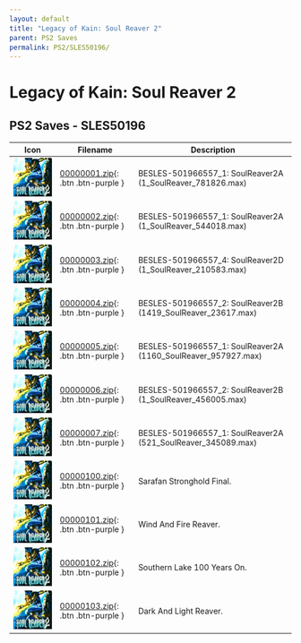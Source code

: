 ```yaml
---
layout: default
title: "Legacy of Kain: Soul Reaver 2"
parent: PS2 Saves
permalink: PS2/SLES50196/
---
```

# Legacy of Kain: Soul Reaver 2

## PS2 Saves - SLES50196

| Icon | Filename | Description |
|------|----------|-------------|
| ![Legacy of Kain: Soul Reaver 2](icon0.png) | [00000001.zip](00000001.zip){: .btn .btn-purple } | BESLES-501966557_1: SoulReaver2A (1_SoulReaver_781826.max) |
| ![Legacy of Kain: Soul Reaver 2](icon0.png) | [00000002.zip](00000002.zip){: .btn .btn-purple } | BESLES-501966557_1: SoulReaver2A (1_SoulReaver_544018.max) |
| ![Legacy of Kain: Soul Reaver 2](icon0.png) | [00000003.zip](00000003.zip){: .btn .btn-purple } | BESLES-501966557_4: SoulReaver2D (1_SoulReaver_210583.max) |
| ![Legacy of Kain: Soul Reaver 2](icon0.png) | [00000004.zip](00000004.zip){: .btn .btn-purple } | BESLES-501966557_2: SoulReaver2B (1419_SoulReaver_23617.max) |
| ![Legacy of Kain: Soul Reaver 2](icon0.png) | [00000005.zip](00000005.zip){: .btn .btn-purple } | BESLES-501966557_1: SoulReaver2A (1160_SoulReaver_957927.max) |
| ![Legacy of Kain: Soul Reaver 2](icon0.png) | [00000006.zip](00000006.zip){: .btn .btn-purple } | BESLES-501966557_2: SoulReaver2B (1_SoulReaver_456005.max) |
| ![Legacy of Kain: Soul Reaver 2](icon0.png) | [00000007.zip](00000007.zip){: .btn .btn-purple } | BESLES-501966557_1: SoulReaver2A (521_SoulReaver_345089.max) |
| ![Legacy of Kain: Soul Reaver 2](icon0.png) | [00000100.zip](00000100.zip){: .btn .btn-purple } | Sarafan Stronghold Final. |
| ![Legacy of Kain: Soul Reaver 2](icon0.png) | [00000101.zip](00000101.zip){: .btn .btn-purple } | Wind And Fire Reaver. |
| ![Legacy of Kain: Soul Reaver 2](icon0.png) | [00000102.zip](00000102.zip){: .btn .btn-purple } | Southern Lake 100 Years On. |
| ![Legacy of Kain: Soul Reaver 2](icon0.png) | [00000103.zip](00000103.zip){: .btn .btn-purple } | Dark And Light Reaver. |
